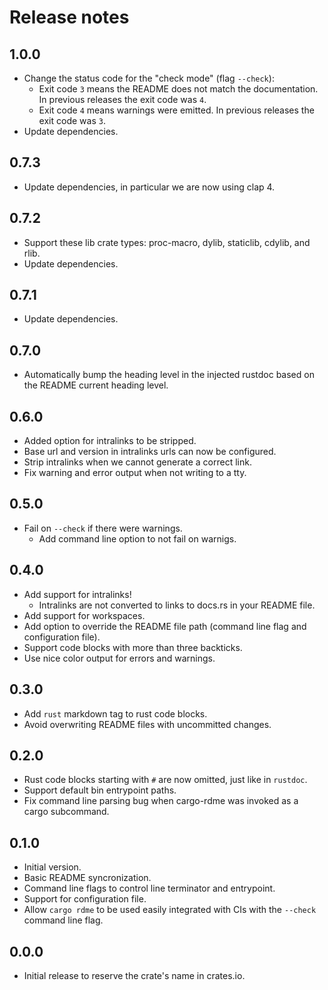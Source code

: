 # Release notes

## 1.0.0

* Change the status code for the "check mode" (flag `--check`):
  * Exit code `3` means the README does not match the documentation.  In previous releases the exit code was `4`.
  * Exit code `4` means warnings were emitted.  In previous releases the exit code was `3`.
* Update dependencies.

## 0.7.3

* Update dependencies, in particular we are now using clap 4.

## 0.7.2

* Support these lib crate types: proc-macro, dylib, staticlib, cdylib, and rlib.
* Update dependencies.

## 0.7.1

* Update dependencies.

## 0.7.0

* Automatically bump the heading level in the injected rustdoc based on the README current heading level.

## 0.6.0

* Added option for intralinks to be stripped.
* Base url and version in intralinks urls can now be configured.
* Strip intralinks when we cannot generate a correct link.
* Fix warning and error output when not writing to a tty.

## 0.5.0

* Fail on `--check` if there were warnings.
  * Add command line option to not fail on warnigs.

## 0.4.0

* Add support for intralinks!
  * Intralinks are not converted to links to docs.rs in your README file.
* Add support for workspaces.
* Add option to override the README file path (command line flag and configuration file).
* Support code blocks with more than three backticks.
* Use nice color output for errors and warnings.

## 0.3.0

* Add `rust` markdown tag to rust code blocks.
* Avoid overwriting README files with uncommitted changes.

## 0.2.0

* Rust code blocks starting with `#` are now omitted, just like in `rustdoc`.
* Support default bin entrypoint paths.
* Fix command line parsing bug when cargo-rdme was invoked as a cargo subcommand.

## 0.1.0

* Initial version.
* Basic README syncronization.
* Command line flags to control line terminator and entrypoint.
* Support for configuration file.
* Allow `cargo rdme` to be used easily integrated with CIs with the `--check` command line flag.

## 0.0.0

* Initial release to reserve the crate's name in crates.io.
